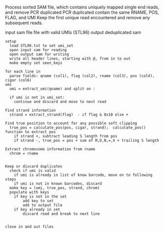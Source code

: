Process sorted SAM file, which contains uniquely mapped single end reads, and remove PCR duplicated
PCR duplicated contain the same RNAME, POS, FLAG, and UMI
Keep the first unique read encountered and remove any subsequent reads.

input
    sam file 
    file with valid UMIs (STL96)
output
    deduplicated sam

```
setup
  load STL96.txt to set umi_set
  open input sam for reading
  open output sam for writing
  write all header lines, starting with @, from in to out
  make empty set seen_keys

for each line in
  parse fields: qname (col1), flag (col2), rname (col3), pos (col4), cigar (col6)
umi
  umi = extract_umi(qname) and split on :

  if umi is not in umi_set:
    continue and discard and move to next read

Find strand information
  strand = extract_strand(flag)  - if flag & 0x10 else +

Find true position to account for any possible soft clipping
  true_pos = calculate_pos(pos, cigar, strand);  calculate_pos() function to extract pos
    if strand +, subtract leading S length from pos
    if strand -, true_pos = pos + sum of M,D,N,=,X + trailing S length 

Extract chromosome information from rname
  chrom = rname


Keep or discard duplicates
  check if umi is valid
	if umi is already in list of know barcode, move on to following steps
	if umi is not in known barcodes, discard
  make key = (umi, true_pos, strand, chrom)
  populate with keys 
	if key is not in the set 
		add key to set
		add to output file
	if key already in set
		discard read and break to next line


close in and out files

```
